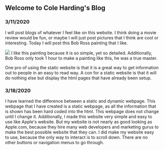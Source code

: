 ## Welcome to Cole Harding's Blog

### 3/11/2020

I will post blogs of whatever I feel like on this website. I think doing a movie review would be fun, or maybe I will just post pictures that I think are cool or interesting. Today I will post this Bob Ross painting that I like.

<img src="http://Coleman386.github.io/Website/assets/bobross1.jpg" > 
I like this painting because it is so simple, yet so detailed. Additionally, Bob Ross only took 1 hour to make a painting like this, he was a true master.

One pro of using the static website is that it is a great way to get information out to people in an easy to read way. A con for a static website is that it will do nothing else but display the html pages that have already been setup. 



### 3/18/2020

I have learned the difference between a static and dynamic webpage. This webpage that I have created is a static webpage, as all the information that is shown has been hard coded into the html. This webpage does not change until I change it. Additionally, I made this website very simple and easy to use like Apple's website. But my website is not nearly as good looking as Apple.com, because they hire many web developers and marketing gurus to make the best possible website that they can. I did make my website easy to use, because the only way to interact is to scroll down. There are no other buttons or navigation menus to go through.
